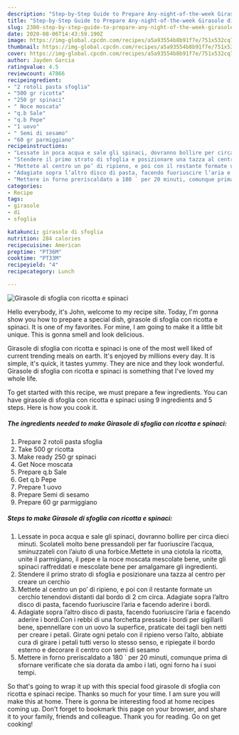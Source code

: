 ```yaml
---
description: "Step-by-Step Guide to Prepare Any-night-of-the-week Girasole di sfoglia con ricotta e spinaci"
title: "Step-by-Step Guide to Prepare Any-night-of-the-week Girasole di sfoglia con ricotta e spinaci"
slug: 2380-step-by-step-guide-to-prepare-any-night-of-the-week-girasole-di-sfoglia-con-ricotta-e-spinaci
date: 2020-08-06T14:43:59.190Z
image: https://img-global.cpcdn.com/recipes/a5a93554b8b91f7e/751x532cq70/girasole-di-sfoglia-con-ricotta-e-spinaci-recipe-main-photo.jpg
thumbnail: https://img-global.cpcdn.com/recipes/a5a93554b8b91f7e/751x532cq70/girasole-di-sfoglia-con-ricotta-e-spinaci-recipe-main-photo.jpg
cover: https://img-global.cpcdn.com/recipes/a5a93554b8b91f7e/751x532cq70/girasole-di-sfoglia-con-ricotta-e-spinaci-recipe-main-photo.jpg
author: Jayden Garcia
ratingvalue: 4.5
reviewcount: 47866
recipeingredient:
- "2 rotoli pasta sfoglia"
- "500 gr ricotta"
- "250 gr spinaci"
- " Noce moscata"
- "q.b Sale"
- "q.b Pepe"
- "1 uovo"
- " Semi di sesamo"
- "60 gr parmiggiano"
recipeinstructions:
- "Lessate in poca acqua e sale gli spinaci, dovranno bollire per circa dieci minuti. Scolateli molto bene pressandoli per far fuoriuscire l’acqua, sminuzzateli con l’aiuto di una forbice.Mettete in una ciotola la ricotta, unite il parmigiano, il pepe e la noce moscata mescolate bene, unite gli spinaci raffreddati e mescolate bene per amalgamare gli ingredienti."
- "Stendere il primo strato di sfoglia e posizionare una tazza al centro per creare un cerchio"
- "Mettete al centro un po’ di ripieno, e poi con il restante formate un cerchio tenendovi distanti dal bordo di 2 cm circa. Adagiate sopra l’altro disco di pasta, facendo fuoriuscire l’aria e facendo aderire i bordi."
- "Adagiate sopra l’altro disco di pasta, facendo fuoriuscire l’aria e facendo aderire i bordi.Con i rebbi di una forchetta pressate i bordi per sigillarli bene, spennellare con un uovo la superfice, praticate dei tagli ben netti per creare i petali. Girate ogni petalo con il ripieno verso l’alto, abbiate cura di girare i petali tutti verso lo stesso senso, e ripiegate il bordo esterno e decorare il centro con semi di sesamo"
- "Mettere in forno preriscaldato a 180 ` per 20 minuti, comunque prima di sfornare verificate che sia dorata da ambo i lati, ogni forno ha i suoi tempi."
categories:
- Recipe
tags:
- girasole
- di
- sfoglia

katakunci: girasole di sfoglia 
nutrition: 284 calories
recipecuisine: American
preptime: "PT36M"
cooktime: "PT33M"
recipeyield: "4"
recipecategory: Lunch

---
```



![Girasole di sfoglia con ricotta e spinaci](https://img-global.cpcdn.com/recipes/a5a93554b8b91f7e/751x532cq70/girasole-di-sfoglia-con-ricotta-e-spinaci-recipe-main-photo.jpg)

Hello everybody, it's John, welcome to my recipe site. Today, I'm gonna show you how to prepare a special dish, girasole di sfoglia con ricotta e spinaci. It is one of my favorites. For mine, I am going to make it a little bit unique. This is gonna smell and look delicious.

Girasole di sfoglia con ricotta e spinaci is one of the most well liked of current trending meals on earth. It's enjoyed by millions every day. It is simple, it's quick, it tastes yummy. They are nice and they look wonderful. Girasole di sfoglia con ricotta e spinaci is something that I've loved my whole life.




To get started with this recipe, we must prepare a few ingredients. You can have girasole di sfoglia con ricotta e spinaci using 9 ingredients and 5 steps. Here is how you cook it.

<!--inarticleads1-->

##### The ingredients needed to make Girasole di sfoglia con ricotta e spinaci:

1. Prepare 2 rotoli pasta sfoglia
1. Take 500 gr ricotta
1. Make ready 250 gr spinaci
1. Get  Noce moscata
1. Prepare q.b Sale
1. Get q.b Pepe
1. Prepare 1 uovo
1. Prepare  Semi di sesamo
1. Prepare 60 gr parmiggiano




<!--inarticleads2-->

##### Steps to make Girasole di sfoglia con ricotta e spinaci:

1. Lessate in poca acqua e sale gli spinaci, dovranno bollire per circa dieci minuti. Scolateli molto bene pressandoli per far fuoriuscire l’acqua, sminuzzateli con l’aiuto di una forbice.Mettete in una ciotola la ricotta, unite il parmigiano, il pepe e la noce moscata mescolate bene, unite gli spinaci raffreddati e mescolate bene per amalgamare gli ingredienti.
1. Stendere il primo strato di sfoglia e posizionare una tazza al centro per creare un cerchio
1. Mettete al centro un po’ di ripieno, e poi con il restante formate un cerchio tenendovi distanti dal bordo di 2 cm circa. Adagiate sopra l’altro disco di pasta, facendo fuoriuscire l’aria e facendo aderire i bordi.
1. Adagiate sopra l’altro disco di pasta, facendo fuoriuscire l’aria e facendo aderire i bordi.Con i rebbi di una forchetta pressate i bordi per sigillarli bene, spennellare con un uovo la superfice, praticate dei tagli ben netti per creare i petali. Girate ogni petalo con il ripieno verso l’alto, abbiate cura di girare i petali tutti verso lo stesso senso, e ripiegate il bordo esterno e decorare il centro con semi di sesamo
1. Mettere in forno preriscaldato a 180 ` per 20 minuti, comunque prima di sfornare verificate che sia dorata da ambo i lati, ogni forno ha i suoi tempi.




So that's going to wrap it up with this special food girasole di sfoglia con ricotta e spinaci recipe. Thanks so much for your time. I am sure you will make this at home. There is gonna be interesting food at home recipes coming up. Don't forget to bookmark this page on your browser, and share it to your family, friends and colleague. Thank you for reading. Go on get cooking!
